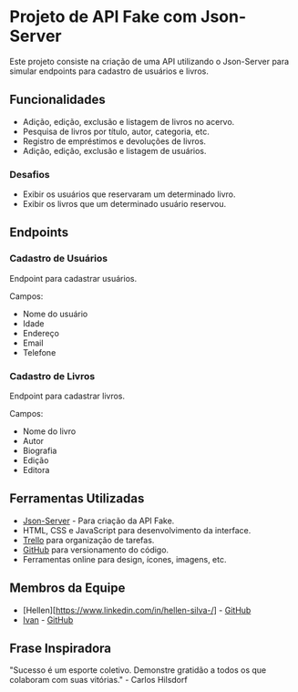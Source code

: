 # Projeto de API Fake com Json-Server

Este projeto consiste na criação de uma API utilizando o Json-Server para simular endpoints para cadastro de usuários e livros.

## Funcionalidades

- Adição, edição, exclusão e listagem de livros no acervo.
- Pesquisa de livros por título, autor, categoria, etc.
- Registro de empréstimos e devoluções de livros.
- Adição, edição, exclusão e listagem de usuários.

### Desafios

- Exibir os usuários que reservaram um determinado livro.
- Exibir os livros que um determinado usuário reservou.

## Endpoints

### Cadastro de Usuários

Endpoint para cadastrar usuários.

Campos:
- Nome do usuário
- Idade
- Endereço
- Email
- Telefone

### Cadastro de Livros

Endpoint para cadastrar livros.

Campos:
- Nome do livro
- Autor
- Biografia
- Edição
- Editora

## Ferramentas Utilizadas

- [Json-Server](https://github.com/typicode/json-server) - Para criação da API Fake.
- HTML, CSS e JavaScript para desenvolvimento da interface.
- [Trello](https://trello.com/) para organização de tarefas.
- [GitHub](https://github.com/) para versionamento do código.
- Ferramentas online para design, ícones, imagens, etc.

## Membros da Equipe

- [Hellen][https://www.linkedin.com/in/hellen-silva-/] - [GitHub](https://github.com/hellen)
- [Ivan](https://www.linkedin.com/in/ivanilson-f%C3%A9lix-59624626a/) - [GitHub](https://github.com/ivan)

## Frase Inspiradora

"Sucesso é um esporte coletivo. Demonstre gratidão a todos os que colaboram com suas vitórias." - Carlos Hilsdorf

